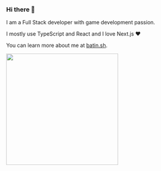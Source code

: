 ### Hi there 👋
I am a Full Stack developer with game development passion.

I mostly use TypeScript and React and I love Next.js ❤️

You can learn more about me at [batin.sh](https://batin.sh/about).

<img width="300" src="https://media0.giphy.com/media/l4pTjOu0NsrLApt0Q/giphy.gif?cid=790b7611ab7a5453fc5200a8172bbcaa1ad198cb00450d6c&rid=giphy.gif" />
